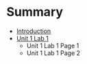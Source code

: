 # Summary

* [Introduction](README.md)
* [Unit 1 Lab 1](chapter1.md)
  * Unit 1 Lab 1 Page 1
  * Unit 1 Lab 1 Page 2



